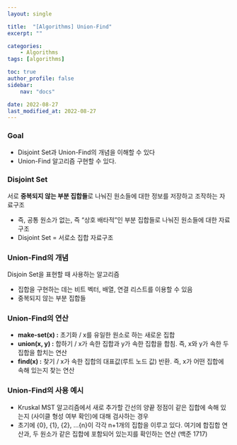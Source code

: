 ```yaml
---
layout: single

title:  "[Algorithms] Union-Find"
excerpt: ""

categories: 
    - Algorithms
tags: [algorithms]

toc: true
author_profile: false
sidebar:
    nav: "docs"

date: 2022-08-27
last_modified_at: 2022-08-27
---
```


### Goal

- Disjoint Set과 Union-Find의 개념을 이해할 수 있다
- Union-Find 알고리즘 구현할 수 있다.

### Disjoint Set

서로 **중복되지 않는 부분 집합들**로 나눠진 원소들에 대한 정보를 저장하고 조작하는 자료구조

- 즉, 공통 원소가 없는, 즉 “상호 배타적”인 부분 집합들로 나눠진 원소들에 대한 자료구조
- Disjoint Set = 서로소 집합 자료구조

### Union-Find의 개념

Disjoin Set을 표현할 때 사용하는 알고리즘

- 집합을 구현하는 데는 비트 벡터, 배열, 연결 리스트를 이용할 수 있음
- 중복되지 않는 부분 집합들

### Union-Find의 연산

- **make-set(x) :** 초기화 / x를 유일한 원소로 하는 새로운 집합
- **union(x, y) :** 합하기 / x가 속한 집합과 y가 속한 집합을 합침. 즉, x와 y가 속한 두 집합을 합치는 연산
- **find(x) :** 찾기 / x가 속한 집합의 대표값(루트 노드 값) 반환. 즉, x가 어떤 집합에 속해 있는지 찾는 연산

### Union-Find의 사용 예시

- Kruskal MST 알고리즘에서 새로 추가할 간선의 양끝 정점이 같은 집합에 속해 있는지
(사이클 형성 여부 확인)에 대해 검사하는 경우
- 초기에 {0}, {1}, {2}, …{n}이 각각 n+1개의 집합을 이루고 있다. 여기에 합집합 연산과, 
두 원소가 같은 집합에 포함되어 있는지를 확인하는 연산 (백준 1717)